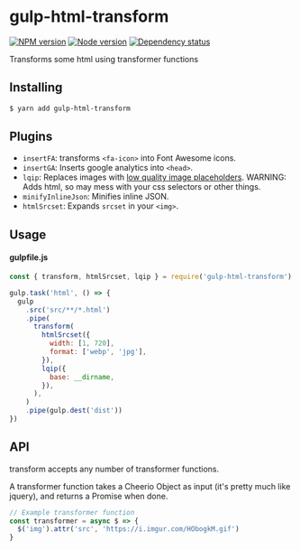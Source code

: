 # gulp-html-transform

[![NPM version][npm]][npm-url]
[![Node version][node]][node-url]
[![Dependency status][deps]][deps-url]

[npm]: https://img.shields.io/npm/v/gulp-html-transform.svg
[npm-url]: https://www.npmjs.com/package/gulp-html-transform
[node]: https://img.shields.io/node/v/gulp-html-transform.svg
[node-url]: https://nodejs.org
[deps]: https://img.shields.io/david/Maistho/gulp-html-transform.svg
[deps-url]: https://david-dm.org/Maistho/gulp-html-transform

Transforms some html using transformer functions

## Installing

```bash
$ yarn add gulp-html-transform
```

## Plugins

- `insertFA`: transforms `<fa-icon>` into Font Awesome icons.
- `insertGA`: Inserts google analytics into `<head>`.
- `lqip`: Replaces images with [low quality image placeholders](https://github.com/zouhir/lqip). WARNING: Adds html, so may mess with your css selectors or other things.
- `minifyInlineJson`: Minifies inline JSON.
- `htmlSrcset`: Expands `srcset` in your `<img>`.

## Usage

#### gulpfile.js

```javascript
const { transform, htmlSrcset, lqip } = require('gulp-html-transform')

gulp.task('html', () => {
  gulp
    .src('src/**/*.html')
    .pipe(
      transform(
        htmlSrcset({
          width: [1, 720],
          format: ['webp', 'jpg'],
        }),
        lqip({
          base: __dirname,
        }),
      ),
    )
    .pipe(gulp.dest('dist'))
})
```

## API

transform accepts any number of transformer functions.

A transformer function takes a Cheerio Object as input (it's pretty much like jquery), and returns a Promise when done.

```javascript
// Example transformer function
const transformer = async $ => {
  $('img').attr('src', 'https://i.imgur.com/HObogkM.gif')
}
```

